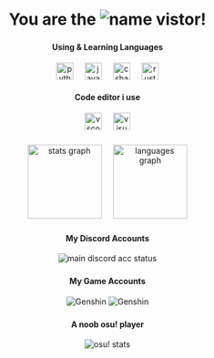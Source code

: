 <div align="center">
  <h1>You are the <img src="https://count.getloli.com/get/@yuusukealmal?theme=gelbooru" alt="name" /> vistor!</h1>
</div>

###

<div align="center">
  <!-- <p align="left">&nbsp;&nbsp;&nbsp;&nbsp;&nbsp;&nbsp;&nbsp;&nbsp;My wife 👇</p>
  <img align="left" height="160" src="https://cdn.discordapp.com/attachments/1042775395507900458/1142376929790537748/rikka.gif"  /> -->
  <h4>Using & Learning Languages</h4>
  <img src="https://skillicons.dev/icons?i=py" height="30" alt="python logo"  />
  <img width="12" />
  <img src="https://cdn.simpleicons.org/javascript/F7DF1E" height="30" alt="javascript logo"  />
  <img width="12" />
  <!-- <img src="https://skillicons.dev/icons?i=html" height="30" alt="html5 logo"  />
  <img width="12" />
  <img src="https://skillicons.dev/icons?i=css" height="30" alt="css3 logo"  />
  <img width="12" /> -->
  <!-- <img src="https://skillicons.dev/icons?i=dart" height="30" alt="dart logo"  />
  <img width="12" /> -->
  <!-- <img src="https://skillicons.dev/icons?i=vue" height="30" alt="vuejs logo"  />
  <img width="12" /> -->
  <!-- <img src="https://skillicons.dev/icons?i=php" height="30" alt="php logo"  />
  <img width="12" /> -->
  <img src="https://skillicons.dev/icons?i=cs" height="30" alt="csharp logo"  />
  <img width="12" />
  <!-- <img src="https://skillicons.dev/icons?i=docker" height="30" alt="docker logo"  />
  <img width="12" /> -->
  <!-- <img src="https://skillicons.dev/icons?i=kotlin" height="30" alt="kotlin logo"  />
  <img width="12" /> -->
  <img src="https://skillicons.dev/icons?i=rust" height="30" alt="rust logo"  />
  <br>
  <h4>Code editor i use</h4>
  <a herf="https://code.visualstudio.com"><img src="https://img.shields.io/badge/Visual Studio Code-007ACC?logo=visualstudiocode&logoColor=white&style=for-the-badge" height="30" alt="vscode logo"  /></a>
  <img width="12" />
  <a herf="https://visualstudio.microsoft.com/downloads/"><img src="https://img.shields.io/badge/Visual Studio-5C2D91?logo=visualstudio&logoColor=white&style=for-the-badge" height="30" alt="visualstudio logo"  /></a>
  <!-- <img width="12" />
  <a herf="https://developer.android.com/studio"><img src="https://img.shields.io/badge/Android Studio-3DDC84?logo=androidstudio&logoColor=black&style=for-the-badge" height="30" alt="androidstudio logo"  /></a> -->
</div>

###

<div align="center" display="inline">
  <img src="https://github-readme-stats.vercel.app/api?username=yuusukealmal&hide_title=true&hide_rank=true&show_icons=true&include_all_commits=true&count_private=true&disable_animations=false&theme=vue-dark&locale=en&hide_border=false" height="130" alt="stats graph"  />
  <img width="12" />
  <img src="https://github-readme-stats.vercel.app/api/top-langs?username=yuusukealmal&locale=en&hide_title=false&layout=compact&card_width=320&langs_count=10&theme=vue-dark&hide_border=false" height="130" alt="languages graph"  />
</div>

###

<div align="center" display="inline">
  <h4>My Discord Accounts</h4>
  <img src="https://lanyard.cnrad.dev/api/878830839822176287?&bg=141321&borderRadius=20px&hideTimestamp=true" alt="main discord acc status">
  <!-- <img width="12" />
  <img src="https://lanyard.cnrad.dev/api/915809531865477180?&bg=141321&borderRadius=20px&hideTimestamp=true" alt="main discord acc status"> -->
</div>

###

<div align="center" display="inline">
  <h4>My Game Accounts</h4>
  <img src="https://genshin-card-phi.vercel.app/gi/75/298543184.png" alt="Genshin">
  <img src="https://genshin-card-phi.vercel.app/zzz/1/298543184.png" alt="Genshin">
</div>

###

<div align="center">
  <h4>A noob osu! player</h4>
  <img src="https://osu-sig.vercel.app/card?user=69you&mode=std&lang=en&animation=true" alt="osu! stats">
</div>
